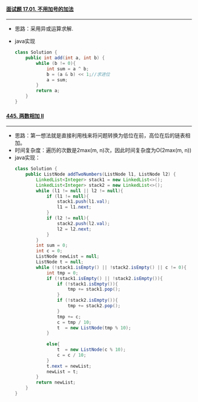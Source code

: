 #### [面试题 17.01. 不用加号的加法](https://leetcode-cn.com/problems/add-without-plus-lcci/)
---
- 思路：采用异或运算求解.
- java实现

	```java
	class Solution {
	    public int add(int a, int b) {
	        while (b != 0){
	            int sum = a ^ b;
	            b = (a & b) << 1;//求进位
	            a = sum;
	        }
	        return a;
	    }
	}
	```

#### [445. 两数相加 II](https://leetcode-cn.com/problems/add-two-numbers-ii/)
---
- 思路：第一想法就是直接利用栈来将问题转换为低位在前，高位在后的链表相加。
- 时间复杂度：遍历的次数是2max(m, n)次，因此时间复杂度为O(2max(m, n))
- java实现：
	```java
	class Solution {
	    public ListNode addTwoNumbers(ListNode l1, ListNode l2) {
	        LinkedList<Integer> stack1 = new LinkedList<>();
	        LinkedList<Integer> stack2 = new LinkedList<>();
	        while (l1 != null || l2 != null){
	            if (l1 != null){
	                stack1.push(l1.val);
	                l1 = l1.next;
	            }
	            if (l2 != null){
	                stack2.push(l2.val);
	                l2 = l2.next;
	            }
	        }
	        int sum = 0;
	        int c = 0;
	        ListNode newList = null;
	        ListNode t = null;
	        while (!stack1.isEmpty() || !stack2.isEmpty() || c != 0){
	            int tmp = 0;
	            if (!stack1.isEmpty() || !stack2.isEmpty()){
	                if (!stack1.isEmpty()){
	                    tmp += stack1.pop();
	                }
	                if (!stack2.isEmpty()){
	                    tmp += stack2.pop();
	                }
	                tmp += c;
	                c = tmp / 10;
	                t  = new ListNode(tmp % 10);
	            }
	            
	            else{
	                t  = new ListNode(c % 10);
	                c = c / 10;
	            }
	            t.next = newList;
	            newList = t;
	        }
	        return newList;
	    }
	}
	```
